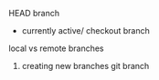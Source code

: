 HEAD branch

- currently active/ checkout branch

local vs remote branches

1. creating new branches
   git branch <new-branch-name>
